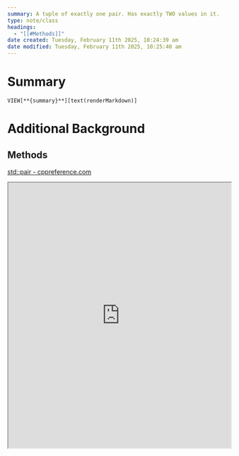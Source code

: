 ```yaml
---
summary: A tuple of exactly one pair. Has exactly TWO values in it.
type: note/class
headings:
  - "[[#Methods]]"
date created: Tuesday, February 11th 2025, 10:24:39 am
date modified: Tuesday, February 11th 2025, 10:25:40 am
---
```

# Summary
`VIEW[**{summary}**][text(renderMarkdown)]`

# Additional Background
## Methods
[std::pair - cppreference.com](https://en.cppreference.com/w/cpp/utility/pair)
<iframe src="https://en.cppreference.com/w/cpp/utility/pair" style="width: 100%; height: 600px;"></iframe>